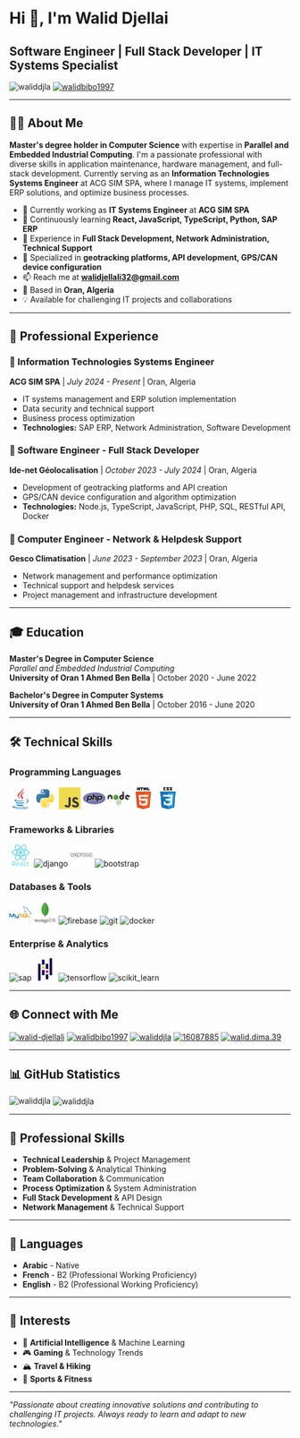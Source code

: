 # Hi 👋, I'm Walid Djellai
## Software Engineer | Full Stack Developer | IT Systems Specialist

<p align="left"> 
  <img src="https://komarev.com/ghpvc/?username=waliddjla&label=Profile%20views&color=0e75b6&style=flat" alt="waliddjla" /> 
  <a href="https://twitter.com/walidbibo1997" target="blank">
    <img src="https://img.shields.io/twitter/follow/walidbibo1997?logo=twitter&style=for-the-badge" alt="walidbibo1997" />
  </a>
</p>

---

## 👨‍💻 About Me

**Master's degree holder in Computer Science** with expertise in **Parallel and Embedded Industrial Computing**. I'm a passionate professional with diverse skills in application maintenance, hardware management, and full-stack development. Currently serving as an **Information Technologies Systems Engineer** at ACG SIM SPA, where I manage IT systems, implement ERP solutions, and optimize business processes.

- 🔭 Currently working as **IT Systems Engineer** at **ACG SIM SPA**
- 🌱 Continuously learning **React, JavaScript, TypeScript, Python, SAP ERP**
- 💼 Experience in **Full Stack Development, Network Administration, Technical Support**
- 🎯 Specialized in **geotracking platforms, API development, GPS/CAN device configuration**
- 📫 Reach me at **walidjellali32@gmail.com**
- 📍 Based in **Oran, Algeria**
- 💡 Available for challenging IT projects and collaborations

---

## 💼 Professional Experience

### 🔹 Information Technologies Systems Engineer
**ACG SIM SPA** | *July 2024 - Present* | Oran, Algeria
- IT systems management and ERP solution implementation
- Data security and technical support
- Business process optimization
- **Technologies:** SAP ERP, Network Administration, Software Development

### 🔹 Software Engineer - Full Stack Developer  
**Ide-net Géolocalisation** | *October 2023 - July 2024* | Oran, Algeria
- Development of geotracking platforms and API creation
- GPS/CAN device configuration and algorithm optimization
- **Technologies:** Node.js, TypeScript, JavaScript, PHP, SQL, RESTful API, Docker

### 🔹 Computer Engineer - Network & Helpdesk Support
**Gesco Climatisation** | *June 2023 - September 2023* | Oran, Algeria
- Network management and performance optimization
- Technical support and helpdesk services
- Project management and infrastructure development

---

## 🎓 Education

**Master's Degree in Computer Science**  
*Parallel and Embedded Industrial Computing*  
**University of Oran 1 Ahmed Ben Bella** | October 2020 - June 2022

**Bachelor's Degree in Computer Systems**  
**University of Oran 1 Ahmed Ben Bella** | October 2016 - June 2020

---

## 🛠️ Technical Skills

### Programming Languages
<p align="left">
  <img src="https://raw.githubusercontent.com/devicons/devicon/master/icons/java/java-original.svg" alt="java" width="40" height="40"/>
  <img src="https://raw.githubusercontent.com/devicons/devicon/master/icons/python/python-original.svg" alt="python" width="40" height="40"/>
  <img src="https://raw.githubusercontent.com/devicons/devicon/master/icons/javascript/javascript-original.svg" alt="javascript" width="40" height="40"/>
  <img src="https://raw.githubusercontent.com/devicons/devicon/master/icons/php/php-original.svg" alt="php" width="40" height="40"/>
  <img src="https://raw.githubusercontent.com/devicons/devicon/master/icons/nodejs/nodejs-original-wordmark.svg" alt="nodejs" width="40" height="40"/>
  <img src="https://raw.githubusercontent.com/devicons/devicon/master/icons/html5/html5-original-wordmark.svg" alt="html5" width="40" height="40"/>
  <img src="https://raw.githubusercontent.com/devicons/devicon/master/icons/css3/css3-original-wordmark.svg" alt="css3" width="40" height="40"/>
</p>

### Frameworks & Libraries
<p align="left">
  <img src="https://raw.githubusercontent.com/devicons/devicon/master/icons/react/react-original-wordmark.svg" alt="react" width="40" height="40"/>
  <img src="https://cdn.worldvectorlogo.com/logos/django.svg" alt="django" width="40" height="40"/>
  <img src="https://raw.githubusercontent.com/devicons/devicon/master/icons/express/express-original-wordmark.svg" alt="express" width="40" height="40"/>
  <img src="https://getbootstrap.com/docs/5.1/assets/brand/bootstrap-logo.svg" alt="bootstrap" width="40" height="40"/>
</p>

### Databases & Tools
<p align="left">
  <img src="https://raw.githubusercontent.com/devicons/devicon/master/icons/mysql/mysql-original-wordmark.svg" alt="mysql" width="40" height="40"/>
  <img src="https://raw.githubusercontent.com/devicons/devicon/master/icons/mongodb/mongodb-original-wordmark.svg" alt="mongodb" width="40" height="40"/>
  <img src="https://www.vectorlogo.zone/logos/firebase/firebase-icon.svg" alt="firebase" width="40" height="40"/>
  <img src="https://www.vectorlogo.zone/logos/git-scm/git-scm-icon.svg" alt="git" width="40" height="40"/>
  <img src="https://www.vectorlogo.zone/logos/docker/docker-icon.svg" alt="docker" width="40" height="40"/>
</p>

### Enterprise & Analytics
<p align="left">
  <img src="https://www.svgrepo.com/show/354382/sap.svg" alt="sap" width="40" height="40"/>
  <img src="https://raw.githubusercontent.com/devicons/devicon/2ae2a900d2f041da66e950e4d48052658d850630/icons/pandas/pandas-original.svg" alt="pandas" width="40" height="40"/>
  <img src="https://www.vectorlogo.zone/logos/tensorflow/tensorflow-icon.svg" alt="tensorflow" width="40" height="40"/>
  <img src="https://upload.wikimedia.org/wikipedia/commons/0/05/Scikit_learn_logo_small.svg" alt="scikit_learn" width="40" height="40"/>
</p>

---

## 🌐 Connect with Me

<p align="left">
<a href="https://www.linkedin.com/in/waliddjellali/" target="blank"><img align="center" src="https://raw.githubusercontent.com/rahuldkjain/github-profile-readme-generator/master/src/images/icons/Social/linked-in-alt.svg" alt="walid-djellali" height="30" width="40" /></a>
<a href="https://twitter.com/walidbibo1997" target="blank"><img align="center" src="https://raw.githubusercontent.com/rahuldkjain/github-profile-readme-generator/master/src/images/icons/Social/twitter.svg" alt="walidbibo1997" height="30" width="40" /></a>
<a href="https://codepen.io/waliddjla" target="blank"><img align="center" src="https://raw.githubusercontent.com/rahuldkjain/github-profile-readme-generator/master/src/images/icons/Social/codepen.svg" alt="waliddjla" height="30" width="40" /></a>
<a href="https://stackoverflow.com/users/16087885" target="blank"><img align="center" src="https://raw.githubusercontent.com/rahuldkjain/github-profile-readme-generator/master/src/images/icons/Social/stack-overflow.svg" alt="16087885" height="30" width="40" /></a>
<a href="https://fb.com/walid.dima.39" target="blank"><img align="center" src="https://raw.githubusercontent.com/rahuldkjain/github-profile-readme-generator/master/src/images/icons/Social/facebook.svg" alt="walid.dima.39" height="30" width="40" /></a>
</p>

---

## 📊 GitHub Statistics

<p><img align="left" src="https://github-readme-stats.vercel.app/api/top-langs?username=waliddjla&show_icons=true&locale=en&layout=compact" alt="waliddjla" /></p>

<p>&nbsp;<img align="center" src="https://github-readme-stats.vercel.app/api?username=waliddjla&show_icons=true&locale=en" alt="waliddjla" /></p>

---

## 🎯 Professional Skills

- **Technical Leadership** & Project Management
- **Problem-Solving** & Analytical Thinking
- **Team Collaboration** & Communication
- **Process Optimization** & System Administration
- **Full Stack Development** & API Design
- **Network Management** & Technical Support

---

## 🌟 Languages

- **Arabic** - Native
- **French** - B2 (Professional Working Proficiency)  
- **English** - B2 (Professional Working Proficiency)

---

## 🎨 Interests

- 🤖 **Artificial Intelligence** & Machine Learning
- 🎮 **Gaming** & Technology Trends
- 🏔️ **Travel & Hiking** 
- 💪 **Sports & Fitness**

---

*"Passionate about creating innovative solutions and contributing to challenging IT projects. Always ready to learn and adapt to new technologies."*
